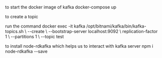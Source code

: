 to start the docker image of kafka docker-compose up

to create a topic

run the command docker exec -it kafka /opt/bitnami/kafka/bin/kafka-topics.sh \ --create \ --bootstrap-server localhost:9092 \ replication-factor 1 \ --partitions 1 \ --topic test

to install node-rdkafka which helps us to interact with kafka server npm i node-rdkafka --save